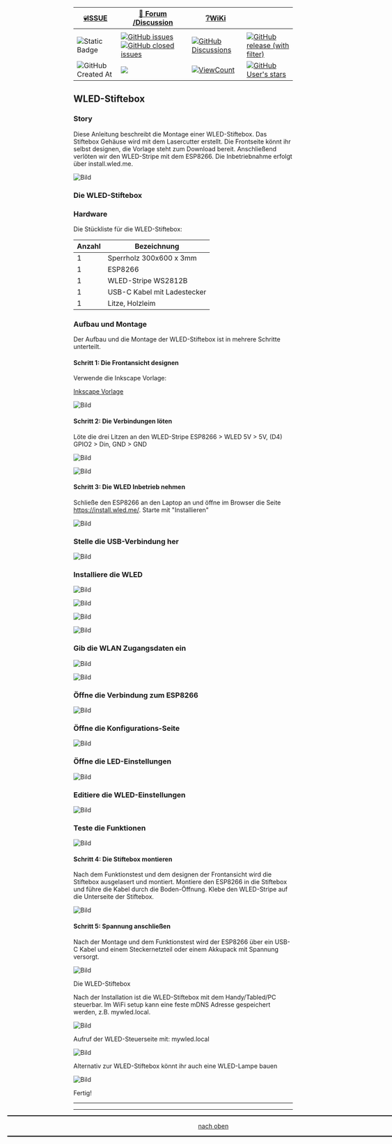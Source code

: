 <a name="oben"></a>

<div align="center">

|[:skull:ISSUE](https://github.com/frankyhub/WLED-Stiftebox/issues?q=is%3Aissue)|[:speech_balloon: Forum /Discussion](https://github.com/frankyhub/WLED-Stiftebox/discussions)|[:grey_question:WiKi](https://github.com/frankyhub/WLED-Stiftebox/wiki)||
|--|--|--|--|
| | | | |
|![Static Badge](https://img.shields.io/badge/RepoNr.:-%2020-blue)|<a href="https://github.com/frankyhub/WLED-Stiftebox/issues">![GitHub issues](https://img.shields.io/github/issues/frankyhub/WLED-Stiftebox)![GitHub closed issues](https://img.shields.io/github/issues-closed/frankyhub/WLED-Stiftebox)|<a href="https://github.com/frankyhub/WLED-Stiftebox/discussions">![GitHub Discussions](https://img.shields.io/github/discussions/frankyhub/WLED-Stiftebox)|<a href="https://github.com/frankyhub/WLED-Stiftebox/releases">![GitHub release (with filter)](https://img.shields.io/github/v/release/frankyhub/WLED-Stiftebox)|
|![GitHub Created At](https://img.shields.io/github/created-at/frankyhub/WLED-Stiftebox)| <a href="https://github.com/frankyhub/WLED-Stiftebox/pulse" alt="Activity"><img src="https://img.shields.io/github/commit-activity/m/badges/shields" />| <a href="https://github.com/frankyhub/WLED-Stiftebox/graphs/traffic"><img alt="ViewCount" src="https://views.whatilearened.today/views/github/frankyhub/github-clone-count-badge.svg">  |<a href="https://github.com/frankyhub?tab=stars"> ![GitHub User's stars](https://img.shields.io/github/stars/frankyhub)|
</div>




## WLED-Stiftebox

### Story

Diese Anleitung beschreibt die Montage einer WLED-Stiftebox. Das Stiftebox Gehäuse wird mit dem Lasercutter erstellt. Die Frontseite könnt ihr selbst designen, die Vorlage steht zum Download bereit. Anschließend verlöten wir den WLED-Stripe mit dem ESP8266. Die Inbetriebnahme erfolgt über install.wled.me.



![Bild](pic/01wled.png)

### Die WLED-Stiftebox



### Hardware

Die Stückliste für die WLED-Stiftebox:

| Anzahl | Bezeichnung | 
| -------- | -------- | 
|  1 |  Sperrholz 300x600 x 3mm  |
|  1 | ESP8266  |
|  1 | WLED-Stripe WS2812B   |
|  1 |  USB-C Kabel mit Ladestecker  |
|  1 | Litze, Holzleim   |



### Aufbau und Montage

Der Aufbau und die Montage der WLED-Stiftebox ist in mehrere Schritte unterteilt.

#### Schritt 1: Die Frontansicht designen

Verwende die Inkscape Vorlage:

[Inkscape Vorlage](https://github.com/frankyhub/WLED-Stiftebox/tree/main/svg)


![Bild](pic/02wled.png)


#### Schritt 2: Die Verbindungen löten

Löte die drei Litzen an den WLED-Stripe
ESP8266 > WLED
5V > 5V, (D4) GPIO2 > Din, GND > GND


![Bild](pic/03wled.png)

![Bild](pic/04wled.png)



#### Schritt 3: Die WLED Inbetrieb nehmen
Schließe den ESP8266 an den Laptop an und öffne im Browser die Seite https://install.wled.me/.
Starte mit "Installieren"


![Bild](pic/05wled.png)

### Stelle die USB-Verbindung her


![Bild](pic/06wled.png)

### Installiere die WLED


![Bild](pic/07wled.png)

![Bild](pic/08wled.png)

![Bild](pic/09wled.png)

![Bild](pic/10wled.png)

### Gib die WLAN Zugangsdaten ein


![Bild](pic/11wled.png)

![Bild](pic/12wled.png)

### Öffne die Verbindung zum ESP8266


![Bild](pic/13wled.png)

### Öffne die Konfigurations-Seite


![Bild](pic/14wled.png)

### Öffne die LED-Einstellungen


![Bild](pic/15wled.png)

### Editiere die WLED-Einstellungen


![Bild](pic/16wled.png)

### Teste die Funktionen


![Bild](pic/17wled.png)



#### Schritt 4: Die Stiftebox montieren
Nach dem Funktionstest und dem designen der Frontansicht wird die Stiftebox ausgelasert und montiert.
Montiere den ESP8266 in die Stiftebox und führe die Kabel durch die Boden-Öffnung.
Klebe den WLED-Stripe auf die Unterseite der Stiftebox.


![Bild](pic/18wled.png)



#### Schritt 5: Spannung anschließen
Nach der Montage und dem Funktionstest wird der ESP8266 über ein USB-C Kabel und einem Steckernetzteil oder einem Akkupack mit Spannung versorgt.


![Bild](pic/19wled.png)

Die WLED-Stiftebox



Nach der Installation ist die WLED-Stiftebox mit dem Handy/Tabled/PC steuerbar.
Im WiFi setup kann eine feste mDNS Adresse gespeichert werden, z.B. mywled.local.


![Bild](pic/20wled.png)

Aufruf der WLED-Steuerseite mit: mywled.local

![Bild](pic/21wled.png)


Alternativ zur WLED-Stiftebox könnt ihr auch eine WLED-Lampe bauen


![Bild](pic/22wled.png)

Fertig!


---

<div style="position:absolute; left:2cm; ">   
<ol class="breadcrumb" style="border-top: 2px solid black;border-bottom:2px solid black; height: 45px; width: 900px;"> <p align="center"><a href="#oben">nach oben</a></p></ol>
</div>  

---
